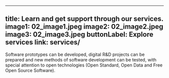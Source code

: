 
---
title: Learn and get support through our services.
image1: 02_image1.jpeg
image2: 02_image2.jpeg
image3: 02_image3.jpeg
buttonLabel: Explore services
link: services/
---

Software prototypes can be developed, digital R&D projects can be prepared and new methods of software development can be tested, with special attention to open technologies (Open Standard, Open Data and Free Open Source Software).